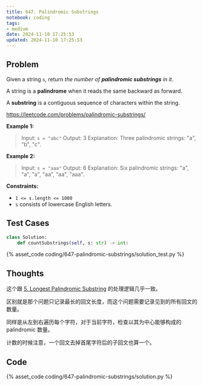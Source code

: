 ```yaml
---
title: 647. Palindromic Substrings
notebook: coding
tags:
- medium
date: 2024-11-10 17:25:53
updated: 2024-11-10 17:25:53
---
```

## Problem

Given a string `s`, return _the number of **palindromic substrings** in it_.

A string is a **palindrome** when it reads the same backward as forward.

A **substring** is a contiguous sequence of characters within the string.

<https://leetcode.com/problems/palindromic-substrings/>

**Example 1:**

> Input: `s = "abc"`
> Output: 3
> Explanation: Three palindromic strings: "a", "b", "c".

**Example 2:**

> Input: `s = "aaa"`
> Output: 6
> Explanation: Six palindromic strings: "a", "a", "a", "aa", "aa", "aaa".

**Constraints:**

- `1 <= s.length <= 1000`
- `s` consists of lowercase English letters.

## Test Cases

``` python
class Solution:
    def countSubstrings(self, s: str) -> int:
```

{% asset_code coding/647-palindromic-substrings/solution_test.py %}

## Thoughts

这个跟 [5. Longest Palindromic Substring](/coding/5-longest-palindromic-substring) 的处理逻辑几乎一致。

区别就是那个问题只记录最长的回文长度，而这个问题需要记录见到的所有回文的数量。

同样是从左到右遍历每个字符，对于当前字符，检查以其为中心能够构成的 palindromic 数量。

计数的时候注意，一个回文去掉首尾字符后的子回文也算一个。

## Code

{% asset_code coding/647-palindromic-substrings/solution.py %}
